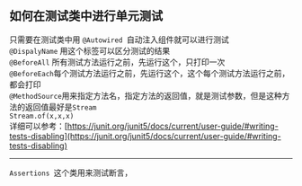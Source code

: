 
如何在测试类中进行单元测试
---

只需要在测试类中用 `@Autowired `自动注入组件就可以进行测试  
`@DispalyName` 用这个标签可以区分测试的结果  
`@BeforeAll` 所有测试方法运行之前，先运行这个，只打印一次  
`@BeforeEach`每个测试方法运行之前，先运行这个，这个每个测试方法运行之前，都会打印  
`@MethodSource`用来指定方法名，指定方法的返回值，就是测试参数，但是这种方法的返回值最好是`Stream`  
`Stream.of(x,x,x)`  
详细可以参考：[https://junit.org/junit5/docs/current/user-guide/#writing-tests-disabling](https://junit.org/junit5/docs/current/user-guide/#writing-tests-disabling)


---


`Assertions `这个类用来测试断言，
